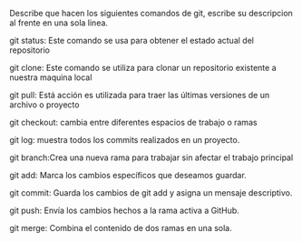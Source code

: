 Describe que hacen los siguientes comandos de git, escribe su descripcion al frente en una sola linea.

git status: Este comando se usa para obtener el estado actual del repositorio

git clone:  Este comando se utiliza para clonar un repositorio existente a nuestra maquina local 

git pull:  Está acción es utilizada para traer las últimas versiones de un archivo o proyecto

git checkout: cambia entre diferentes espacios de trabajo o ramas  

git log:  muestra todos los commits realizados en un proyecto.

git branch:Crea una nueva rama para trabajar sin afectar el trabajo principal

git add: Marca los cambios específicos que deseamos guardar. 

git commit: Guarda los cambios de git add y  asigna un mensaje descriptivo.

git push: Envía los cambios hechos a la rama activa a GitHub.

git merge:  Combina el contenido de dos ramas en una sola.
